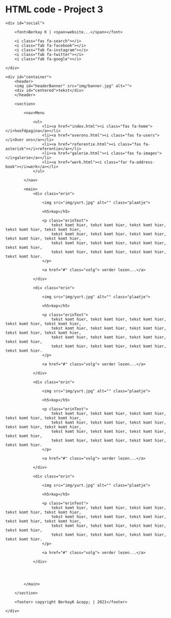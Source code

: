 # HTML code - Project 3
<body>
    
<!-- start -->

    <div id="social">

        <font>Berkay K | <span>website...</span></font>
        
        <i class="fas fa-search"></i>
        <i class="fab fa-facebook"></i>
        <i class="fab fa-instagram"></i>
        <i class="fab fa-twitter"></i>
        <i class="fab fa-google"></i>

    </div>

    <div id="container">
        <header>
        <img id="headerBanner" src="img/banner.jpg" alt="">
        <div id="centered">tekst</div>
        </header>

        <section>
           
            <nav>Menu
                
                <ul>
                    <li><a href="index.html"><i class="fas fa-home"></i>hoofdpagina</a></li>
                    <li><a href="overons.html"><i class="fas fa-users"></i>Over ons</a></li>
                    <li><a href="referentie.html"><i class="fas fa-asterisk"></i>referentie</a></li>
                    <li><a href="galerie.html"><i class="fas fa-images"></i>galerie</a></li>
                    <li><a href="werk.html"><i class="far fa-address-book"></i>werk</a></li>
                </ul>
                
            </nav>

            <main>
                <div class="erin">

                    <img src="img/yurt.jpg" alt="" class="plaatje">

                    <h5>kop</h5>

                    <p class="erinText">
                        tekst komt hier, tekst komt hier, tekst komt hier, tekst komt hier, tekst komt hier,
                        tekst komt hier, tekst komt hier, tekst komt hier, tekst komt hier, tekst komt hier, 
                        tekst komt hier, tekst komt hier, tekst komt hier, tekst komt hier,
                        tekst komt hier, tekst komt hier, tekst komt hier, tekst komt hier.
                    </p>

                    <a href="#" class="volg"> verder lezen...</a>

                </div>

                <div class="erin">

                    <img src="img/yurt.jpg" alt="" class="plaatje">

                    <h5>kop</h5>

                    <p class="erinText">
                        tekst komt hier, tekst komt hier, tekst komt hier, tekst komt hier, tekst komt hier,
                        tekst komt hier, tekst komt hier, tekst komt hier, tekst komt hier, tekst komt hier, 
                        tekst komt hier, tekst komt hier, tekst komt hier, tekst komt hier,
                        tekst komt hier, tekst komt hier, tekst komt hier, tekst komt hier.
                    </p>

                    <a href="#" class="volg"> verder lezen...</a>

                </div>

                <div class="erin">

                    <img src="img/yurt.jpg" alt="" class="plaatje">

                    <h5>kop</h5>

                    <p class="erinText">
                        tekst komt hier, tekst komt hier, tekst komt hier, tekst komt hier, tekst komt hier,
                        tekst komt hier, tekst komt hier, tekst komt hier, tekst komt hier, tekst komt hier, 
                        tekst komt hier, tekst komt hier, tekst komt hier, tekst komt hier,
                        tekst komt hier, tekst komt hier, tekst komt hier, tekst komt hier.
                    </p>

                    <a href="#" class="volg"> verder lezen...</a>

                </div>

                <div class="erin">

                    <img src="img/yurt.jpg" alt="" class="plaatje">

                    <h5>kop</h5>

                    <p class="erinText">
                        tekst komt hier, tekst komt hier, tekst komt hier, tekst komt hier, tekst komt hier,
                        tekst komt hier, tekst komt hier, tekst komt hier, tekst komt hier, tekst komt hier, 
                        tekst komt hier, tekst komt hier, tekst komt hier, tekst komt hier,
                        tekst komt hier, tekst komt hier, tekst komt hier, tekst komt hier.
                    </p>

                    <a href="#" class="volg"> verder lezen...</a>

                </div>

                


            </main>

        </section>

        <footer> copyright BerkayK &copy; | 2021</footer>
    
    </div>


<!-- end -->
</body>
